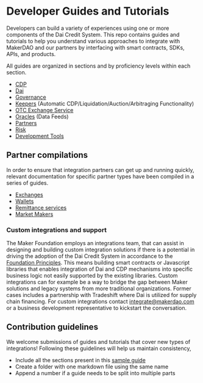 # Developer Guides and Tutorials

Developers can build a variety of experiences using one or more components of the Dai Credit System. This repo contains guides and tutorials to help you understand various approaches to integrate with MakerDAO and our partners by interfacing with smart contracts, SDKs, APIs, and products.

All guides are organized in sections and by proficiency levels within each section.

* [CDP](cdp/)
* [Dai](dai/)
* [Governance](governance/)
* [Keepers](keepers/) (Automatic CDP/Liquidation/Auction/Arbitraging Functionality)
* [OTC Exchange Service](otc-exchange/)
* [Oracles](oracles/) (Data Feeds)
* [Partners](partners/)
* [Risk](risk/)
* [Development Tools](tools/)

## Partner compilations
In order to ensure that integration partners can get up and running quickly, relevant documentation for specific partner types have been compiled in a series of guides.

* [Exchanges](exchanges/)
* [Wallets](wallets/)
* [Remittance services](remittance/)
* [Market Makers](market-makers/)

### Custom integrations and support
The Maker Foundation employs an integrations team, that can assist in designing and building custom integration solutions if there is a potential in driving the adoption of the Dai Credit System in accordance to the [Foundation Principles](https://medium.com/makerdao/foundation-proposal-v2-f10d8ee5fe8c). This means building smart contracts or Javascript libraries that enables integration of Dai and CDP mechanisms into specific business logic not easily supported by the existing libraries. Custom integrations can for example be a way to bridge the gap between Maker solutions and legacy systems from more traditional organizations.
Former cases includes a partnership with Tradeshift where Dai is utilized for supply chain financing.
For custom integrations contact integrate@makerdao.com or a business development representative to kickstart the conversation.

## Contribution guidelines

We welcome submissions of guides and tutorials that cover new types of integrations! Following these guidelines will help us maintain consistency,

* Include all the sections present in this [sample guide](/sample/sample-guide-01/sample-guide-01.md)  
* Create a folder with one markdown file using the same name
* Append a number if a guide needs to be split into multiple parts
